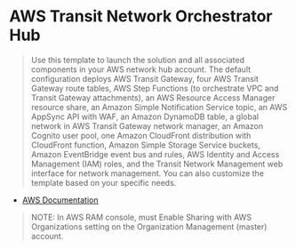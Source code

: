 # AWS Transit Network Orchestrator Hub


> Use this template to launch the solution and all associated components in your
> AWS network hub account. The default configuration deploys AWS Transit Gateway,
> four AWS Transit Gateway route tables, AWS Step Functions (to orchestrate VPC
> and Transit Gateway attachments), an AWS Resource Access Manager resource share,
> an Amazon Simple Notification Service topic, an AWS AppSync API with WAF, an
> Amazon DynamoDB table, a global network in AWS Transit Gateway network manager,
> an Amazon Cognito user pool, one Amazon CloudFront distribution with CloudFront
> function, Amazon Simple Storage Service buckets, Amazon EventBridge event bus
> and rules, AWS Identity and Access Management (IAM) roles, and the Transit
> Network Management web interface for network management. You can also customize
> the template based on your specific needs.

- [AWS Documentation](https://docs.aws.amazon.com/solutions/latest/serverless-transit-network-orchestrator/templates.html)


> NOTE: In AWS RAM console, must Enable Sharing with AWS Organizations setting
> on the Organization Management (master) account.